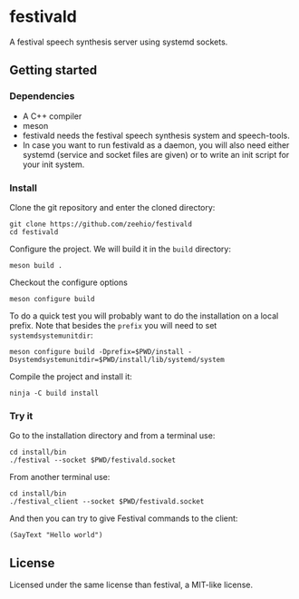 # festivald

A festival speech synthesis server using systemd sockets.

## Getting started

### Dependencies

- A C++ compiler
- meson
- festivald needs the festival speech synthesis system and speech-tools.
- In case you want to run festivald as a daemon, you will also need either
  systemd (service and socket files are given) or to write an init script for
  your init system.

### Install

Clone the git repository and enter the cloned directory:

    git clone https://github.com/zeehio/festivald
    cd festivald

Configure the project. We will build it in the `build` directory:

    meson build .

Checkout the configure options

    meson configure build

To do a quick test you will probably want to do the installation on a local prefix. Note
that besides the `prefix` you will need to set `systemdsystemunitdir`:

    meson configure build -Dprefix=$PWD/install -Dsystemdsystemunitdir=$PWD/install/lib/systemd/system

Compile the project and install it:

    ninja -C build install

### Try it

Go to the installation directory and from a terminal use:

    cd install/bin
    ./festival --socket $PWD/festivald.socket

From another terminal use:

    cd install/bin
    ./festival_client --socket $PWD/festivald.socket

And then you can try to give Festival commands to the client:

    (SayText "Hello world")

## License

Licensed under the same license than festival, a MIT-like license.

